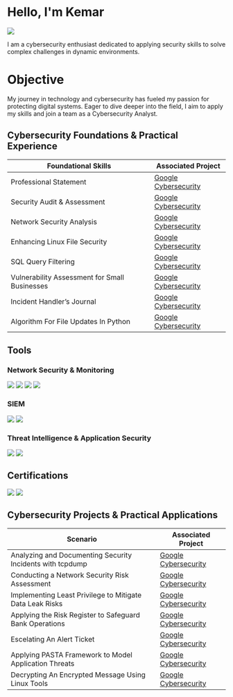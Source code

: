# Hello, I'm Kemar
<a href="https://www.linkedin.com/in/kemar-dejesus"><img src="https://img.shields.io/badge/-LinkedIn-0072b1?&style=for-the-badge&logo=linkedin&logoColor=white" /></a>

I am a cybersecurity enthusiast dedicated to applying security skills to solve complex challenges in dynamic environments.

# Objective
My journey in technology and cybersecurity has fueled my passion for protecting digital systems. Eager to dive deeper into the field, I aim to apply my skills and join a team as a Cybersecurity Analyst.

## Cybersecurity Foundations & Practical Experience

| Foundational Skills                                         | Associated Project         |
|-----------------------------------------------|----------------------------|
| Professional Statement          | [Google Cybersecurity](https://docs.google.com/document/d/1MeqQcYOal5y2KWErJWOEpPgvLi_dDBZz8OE_oOOBLXw/edit?usp=drive_link)|
| Security Audit & Assessment | [Google Cybersecurity](https://drive.google.com/drive/folders/1AczTTvQIegW4SD_z6zXNWm5jNOw_HJtp?usp=sharing)|
| Network Security Analysis         | [Google Cybersecurity](https://docs.google.com/document/d/1e4iXkDRwGF1PByaKZ2btu0NmOgrkPZ16FluDwIdhrXA/edit?usp=drive_link)|
| Enhancing Linux File Security      | [Google Cybersecurity](https://docs.google.com/document/d/19X-IONySBPI0JHFQfw5drbM07hd0fasIxb0TAU0UMiE/edit?usp=drive_link&resourcekey=0-W37lxvjNO4S1QPtR1fP1Ig)|
| SQL Query Filtering                  | [Google Cybersecurity](https://docs.google.com/document/d/1Ct85jDedlZiWaBz_dySq64g_ncn5Zsguh7QKVGrYcqo/edit?usp=drive_link&resourcekey=0-moiV1HaeA5YAIVcUZbQYlw)|
| Vulnerability Assessment for Small Businesses | [Google Cybersecurity](https://docs.google.com/document/d/1kKpf-xN9hoiZVvSa6zeU8eM3oT1blc0Cc72NI3CC-HE/edit?usp=drive_link)|
| Incident Handler’s Journal | [Google Cybersecurity](https://docs.google.com/document/d/1xfqFezh5Zxp2dDPuzuwoTtYclf_bBBk_vT3gnyovV0Q/edit?usp=drive_link)|
| Algorithm For File Updates In Python | [Google Cybersecurity](https://docs.google.com/document/d/12_nUGTu-8C5FNkFIUA48kzaSR03TCuyzI6R1xd0hKtU/edit?usp=drive_link)|

## Tools

### Network Security & Monitoring
<div>
    <img src="https://img.shields.io/badge/-Wireshark-1679A7?&style=for-the-badge&logo=Wireshark&logoColor=white" />
    <img src="https://img.shields.io/badge/-tcpdump-3E8E41?&style=for-the-badge&logo=Tcpdump&logoColor=white" />
    <img src="https://img.shields.io/badge/-Suricata-EF3B2D?&style=for-the-badge&logo=Suricata&logoColor=white" />
    <img src="https://img.shields.io/badge/-Nmap-004A80?&style=for-the-badge&logo=Nmap&logoColor=white" />
</div>

### SIEM
<div>
    <img src="https://img.shields.io/badge/-Splunk-000000?&style=for-the-badge&logo=Splunk&logoColor=white" />
    <img src="https://img.shields.io/badge/-Google_Chronicle-4285F4?&style=for-the-badge&logo=Google&logoColor=white" />
</div>

### Threat Intelligence & Application Security
<div>
    <img src="https://img.shields.io/badge/-VirusTotal-3949AB?&style=for-the-badge&logo=VirusTotal&logoColor=white" />
    <img src="https://img.shields.io/badge/-OWASP-660000?&style=for-the-badge&logo=OWASP&logoColor=white" />
</div>

## Certifications
<div>
<a href="https://www.credly.com/badges/cfb4f56d-e839-476c-9050-3c9a354b3dc8/linked_in_profile"><img src="https://img.shields.io/badge/-Security%2B-FF0000?&style=for-the-badge&logo=CompTIA&logoColor=white" /></a>
<a href="https://www.credly.com/badges/08cf0328-7b4a-4a50-836e-2a9d717fe233/linked_in_profile"><img src="https://img.shields.io/badge/-Google_Cybersecurity_Certificate-4285F4?&style=for-the-badge&logo=Google&logoColor=white" /></a>

## Cybersecurity Projects & Practical Applications

| Scenario                                        | Associated Project         |
|-----------------------------------------------|----------------------------|
| Analyzing and Documenting Security Incidents with tcpdump          | [Google Cybersecurity](https://drive.google.com/drive/folders/1NG27EQjQBlXfvEdW6ilHsFHGQwo5hcZl?usp=sharing)|
| Conducting a Network Security Risk Assessment | [Google Cybersecurity](https://docs.google.com/document/d/1-t01uXJX4wdoJc3mpBUKMkpcXCPYPRdZLvfPuerRaYg/edit?usp=drive_link)|
| Implementing Least Privilege to Mitigate Data Leak Risks         | [Google Cybersecurity](https://docs.google.com/document/d/1iVq6gSTJdvhABc07fASfWiErtI36cPAHnnP6_KQABC4/edit?usp=drive_link)|
| Applying the Risk Register to Safeguard Bank Operations      | [Google Cybersecurity](https://docs.google.com/document/d/15AkgOPfQbSLkOo4N16-ZEhJTQTpWjFtCd4LdVeMZ5tI/edit?usp=drive_link&resourcekey=0-4fDtnRW9DdBp2vYS_0kalw)|
| Escelating An Alert Ticket                  | [Google Cybersecurity](https://docs.google.com/document/d/1T5nMC4770WRsDaOYv1ui1BVtJkOJH9QUX-2MW5R6q_0/edit?usp=drive_link&resourcekey=0-14NNlbm7t62A78f_qhntKQ)|
| Applying PASTA Framework to Model Application Threats | [Google Cybersecurity](https://drive.google.com/drive/folders/1H8AQxqtSrP1Ghg64aNqq4yFVK5eR2o6d?usp=drive_link)|
| Decrypting An Encrypted Message Using Linux Tools | [Google Cybersecurity](https://docs.google.com/document/d/1swDTqFLjBqyRU1d9EWA3vmtTQH973-HnV0YZq9q8zw4/edit?usp=drive_link)|

